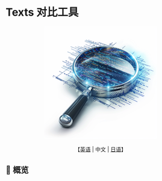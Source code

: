 # Texts 对比工具
<p align="center">
  <img src='../images/logo.png' width=300>
</p>

<p align="center">
    【<a href="../doc/README-English.md">英语</a> | 中文 | <a href="../doc/README-Japanese.md">日语</a>】
</p>

## 📖 概览